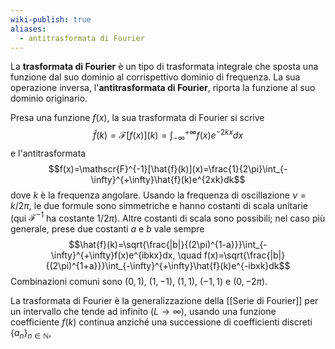 ```yaml
---
wiki-publish: true
aliases:
  - antitrasformata di Fourier
---
```

La **trasformata di Fourier** è un tipo di trasformata integrale che sposta una funzione dal suo dominio al corrispettivo dominio di frequenza. La sua operazione inversa, l'**antitrasformata di Fourier**, riporta la funzione al suo dominio originario.

Presa una funzione $f(x)$, la sua trasformata di Fourier si scrive
$$\hat{f}(k)=\mathscr{F}[f(x)](k)=\int_{-\infty}^{+\infty}f(x)e^{-2kx}dx$$
e l'antitrasformata
$$f(x)=\mathscr{F}^{-1}[\hat{f}(k)](x)=\frac{1}{2\pi}\int_{-\infty}^{+\infty}\hat{f}(k)e^{2xk}dk$$
dove $k$ è la frequenza angolare. Usando la frequenza di oscillazione $\nu=k/2\pi$, le due formule sono simmetriche e hanno costanti di scala unitarie (qui $\mathscr{F}^{-1}$ ha costante $1/2\pi$). Altre costanti di scala sono possibili; nel caso più generale, prese due costanti $a$ e $b$ vale sempre
$$\hat{f}(k)=\sqrt{\frac{|b|}{(2\pi)^{1-a}}}\int_{-\infty}^{+\infty}f(x)e^{ibkx}dx, \quad f(x)=\sqrt{\frac{|b|}{(2\pi)^{1+a}}}\int_{-\infty}^{+\infty}\hat{f}(k)e^{-ibxk}dk$$
Combinazioni comuni sono $(0,1)$, $(1,-1)$, $(1,1)$, $(-1,1)$ e $(0,-2\pi)$.

La trasformata di Fourier è la generalizzazione della [[Serie di Fourier]] per un intervallo che tende ad infinito ($L \rightarrow \infty$), usando una funzione coefficiente $f(k)$ continua anziché una successione di coefficienti discreti $\{a_{n}\}_{n\in\mathbb{N}}$,